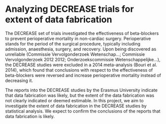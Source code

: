 # Analyzing DECREASE trials for extent of data fabrication

The DECREASE set of trials investigated the effectiveness of beta-blockers to prevent perioperative mortality in non-cardiac surgery. Perioperative stands for the period of the surgical procedure, typically including admission, anaesthesia, surgery, and recovery. Upon being discovered as unreliable (Commissie Vervolgonderzoek Wetenschap...; Commissie Vervolgonderzoek 2012 2012; Onderzoekscommissie Wetenschappelijke...), the DECREASE studies were excluded in a 2014 meta-analysis (Bouri et al. 2014), which found that conclusions with respect to the effectiveness of beta-blockers were reversed and increase perioperative mortality instead of decreasing it.

The reports into the DECREASE studies by the Erasmus University indicate that data fabrication was likely, but the extent of the data fabrication was not clearly indicated or deemed estimable. In this project, we aim to investigate the extent of data fabrication in the DECREASE studies by statistical analysis. We expect to confirm the conclusions of the reports that data fabrication is likely.
